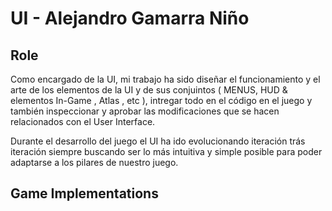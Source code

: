 # UI - Alejandro Gamarra Niño
## Role
Como encargado de la UI, mi trabajo ha sido diseñar el funcionamiento y el arte de los elementos de la UI y de sus conjuintos ( MENUS, HUD & elementos In-Game , Atlas , etc ), intregar todo en el código en el juego y también inspeccionar y aprobar las modificaciones que se hacen relacionados con el User Interface.

Durante el desarrollo del juego el UI ha ido evolucionando iteración trás iteración siempre buscando ser lo más intuitiva y simple posible para poder adaptarse a los pilares de nuestro juego.

## Game Implementations

<!--stackedit_data:
eyJoaXN0b3J5IjpbLTE2MzE3NzkzMywyMDc0OTI0MzQ0LDE1Mj
YwNzA0NDFdfQ==
-->